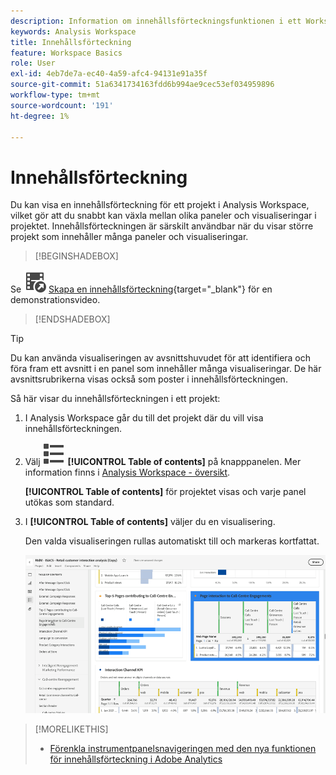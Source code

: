 ```yaml
---
description: Information om innehållsförteckningsfunktionen i ett Workspace-projekt
keywords: Analysis Workspace
title: Innehållsförteckning
feature: Workspace Basics
role: User
exl-id: 4eb7de7a-ec40-4a59-afc4-94131e91a35f
source-git-commit: 51a6341734163fdd6b994ae9cec53ef034959896
workflow-type: tm+mt
source-wordcount: '191'
ht-degree: 1%

---
```


# Innehållsförteckning

Du kan visa en innehållsförteckning för ett projekt i Analysis Workspace, vilket gör att du snabbt kan växla mellan olika paneler och visualiseringar i projektet. Innehållsförteckningen är särskilt användbar när du visar större projekt som innehåller många paneler och visualiseringar.

>[!BEGINSHADEBOX]

Se ![VideoCheckedOut](/help/assets/icons/VideoCheckedOut.svg) [Skapa en innehållsförteckning](https://video.tv.adobe.com/v/26990/?quality=12&learn=on){target="_blank"} för en demonstrationsvideo.

>[!ENDSHADEBOX]


>[!TIP]
>
>Du kan använda visualiseringen av avsnittshuvudet för att identifiera och föra fram ett avsnitt i en panel som innehåller många visualiseringar. De här avsnittsrubrikerna visas också som poster i innehållsförteckningen.
>


Så här visar du innehållsförteckningen i ett projekt:

1. I Analysis Workspace går du till det projekt där du vill visa innehållsförteckningen.

1. Välj ![VisaLista](/help/assets/icons/ViewList.svg) **[!UICONTROL Table of contents]** på knapppanelen. Mer information finns i [Analysis Workspace - översikt](/help/analysis-workspace/home.md).<br/>

   **[!UICONTROL Table of contents]** för projektet visas och varje panel utökas som standard.

1. I **[!UICONTROL Table of contents]** väljer du en visualisering.<br/>

   Den valda visualiseringen rullas automatiskt till och markeras kortfattat.

   ![Innehållsförteckningen är markerad](assets/toc-highlighted.png)


>[!MORELIKETHIS]
>
>* [Förenkla instrumentpanelsnavigeringen med den nya funktionen för innehållsförteckning i Adobe Analytics](https://experienceleaguecommunities.adobe.com/t5/adobe-analytics-blogs/simplify-dashboard-navigation-with-the-new-table-of-contents/ba-p/731284)
